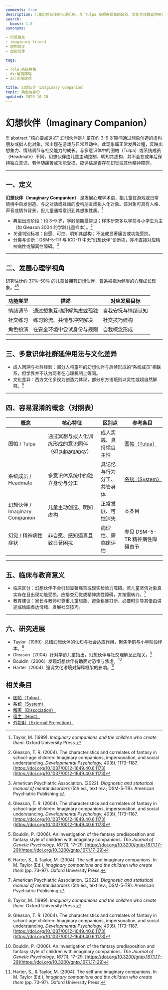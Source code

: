 ```yaml
---
comments: true
description: 儿童幻想伙伴的心理机制、与 Tulpa 及解离现象的区别、文化与社群延伸用法
search:
  boost: 1.5
synonyms:

- 幻想朋友
- imaginary friend
- 虚构同伴
- 虚拟玩伴

tags:

- role:系统角色
- dx:解离障碍
- sx:创伤症状

title: 幻想伙伴（Imaginary Companion）
topic: 角色与身份
updated: 2025-10-20
---
```


# 幻想伙伴（Imaginary Companion）

!!! abstract "核心要点速览"
    幻想伙伴是儿童在约 3–9 岁期间通过想象创造的虚构朋友或拟人化对象，常出现在游戏与日常互动中。此现象属正常发展过程，反映出想象力、情绪调节与社交能力的成长。与多意识体中的图帕（Tulpa）或系统成员（Headmate）不同，幻想伙伴由儿童主动控制、明知其虚构，并不会在成年后保持独立意识。若伴随痛苦或功能受损，应评估是否存在幻觉或其他精神障碍。

---

## 一、定义

**幻想伙伴（Imaginary Companion）** 是发展心理学术语，指儿童在游戏或日常情境中自发创造、与之对话或互动的虚构朋友或拟人化对象。该对象可具有人格、声音或情节背景，但儿童通常意识到其想象性质。[^taylor1999]

- 典型出现阶段：约 3–9 岁，学龄前期最常见；样本研究多以学前与小学生为主（如 Gleason 2004 的学龄儿童样本）。[^gleason2004]
- 关键判别标准：自愿、可控、明知其虚构；不造成显著痛苦或功能受损。
- 分类与诊断：DSM-5-TR 与 ICD-11 中无“幻想伙伴”诊断项，亦不直接对应精神病性或解离性障碍。[^apa2022]

---

## 二、发展心理学视角

研究估计约 37%–50% 的儿童曾拥有幻想伙伴，普遍被视为健康的心理成长现象。[^gleason2004][^bouldin2006]

| 功能类型 | 描述 | 对应发展目标 |
| ---- | ---- | ---- |
| 情绪调节 | 通过想象互动纾解焦虑或孤独 | 自我安抚与情绪认知 |
| 社交练习 | 练习轮流、共情与冲突解决 | 社交技巧建构 |
| 角色扮演 | 在安全环境中尝试身份与规则 | 自我概念形成 |

---

## 三、多意识体社群延伸用法与文化差异

- 成人回溯与社群经验：部分人将童年的幻想伙伴与后续形成的“系统成员”相联系，但学界并不认为两者在心理机制上等同。
- 文化差异：西方文化多视为创造力体现，部分东方语境则以灵性或超自然解释。[^harter2004]

---

## 四、容易混淆的概念（对照表）

| 概念 | 核心特征 | 区别点 | 参考条目 |
| --- | --- | --- | --- |
| 图帕 / Tulpa | 通过冥想与拟人化训练形成的意识同伴（如 <abbr title="图帕实践：以注意与表征训练拟人化心象">tulpamancy</abbr>） | 成人实践、具持续自主性 | [图帕（Tulpa）](Tulpa.md) |
| 系统成员 / Headmate | 多意识体系统中的独立身份与分工 | 具记忆与行为分工、共管身体 | [系统（System）](System.md) |
| 幻想伙伴 / Imaginary Companion | 儿童主动创造、明知虚构 | 正常发展、可控消失 | 本条目 |
| 幻觉 / 精神病性症状 | 非自愿、感知逼真且致显著困扰 | 病理性、需临床评估 | 参见 DSM-5-TR 精神病性障碍章节 |

---

## 五、临床与教育意义

- 临床区分：幻想伙伴不会引起显著痛苦或现实检验力障碍。若儿童坚信对象真实存在且出现功能受损，应排查幻觉或精神病性障碍，并按需转介。[^apa2022]
- 教育建议：家长与教师可尊重儿童想象、避免粗暴打断，必要时引导其借由讲述或绘画表达情绪、发展社交技巧。

---

## 六、研究进展

- Taylor（1999）总结幻想伙伴的认知与社会适应作用，聚焦学前与小学阶段样本。[^taylor1999]
- Gleason（2004）针对学龄儿童指出，幻想伙伴与社交理解呈正相关。[^gleason2004]
- Bouldin（2006）发现幻想伙伴有助面对恐惧与焦虑。[^bouldin2006]
- Harter（2004）强调文化语境对解释框架的影响。[^harter2004]

[^taylor1999]: Taylor, M. (1999). *Imaginary companions and the children who create them*. Oxford University Press.
[^gleason2004]: Gleason, T. R. (2004). The characteristics and correlates of fantasy in school-age children: Imaginary companions, impersonation, and social understanding. *Developmental Psychology, 40*(6), 1173–1187. [https://doi.org/10.1037/0012-1649.40.6.1173](https://doi.org/10.1037/0012-1649.40.6.1173)
[^bouldin2006]: Bouldin, P. (2006). An investigation of the fantasy predisposition and fantasy style of children with imaginary companions. *The Journal of Genetic Psychology, 167*(1), 17–29. [https://doi.org/10.3200/gntp.167.1.17-29](https://doi.org/10.3200/gntp.167.1.17-29)
[^harter2004]: Harter, S., & Taylor, M. (2004). The self and imaginary companions. In M. Taylor (Ed.), *Imaginary companions and the children who create them* (pp. 73–97). Oxford University Press.
[^veissiere2016]: Veissière, S. P. L. (2016). Varieties of tulpa experiences: Sentient imaginary friends, embodied joint-agents, and hypnotic social agents. *Anthropology of Consciousness, 27*(2), 213–239. [https://doi.org/10.1111/anoc.12062](https://doi.org/10.1111/anoc.12062)
[^apa2022]: American Psychiatric Association. (2022). *Diagnostic and statistical manual of mental disorders* (5th ed., text rev.; DSM-5-TR). American Psychiatric Publishing.

## 相关条目

- [图帕（Tulpa）](Tulpa.md)
- [系统（System）](System.md)
- [解离（Dissociation）](Dissociation.md)
- [宿主（Host）](Host.md)
- [外投射（External Projection）](External-Projection.md)
